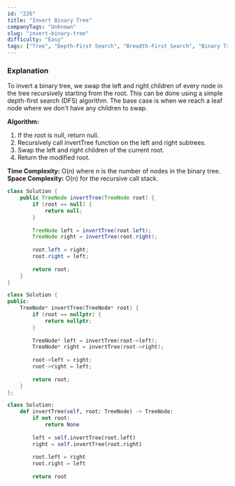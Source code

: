 ```yaml
---
id: "226"
title: "Invert Binary Tree"
companyTags: "Unknown"
slug: "invert-binary-tree"
difficulty: "Easy"
tags: ["Tree", "Depth-First Search", "Breadth-First Search", "Binary Tree"]
---
```


### Explanation
To invert a binary tree, we swap the left and right children of every node in the tree recursively starting from the root. This can be done using a simple depth-first search (DFS) algorithm. The base case is when we reach a leaf node where we don't have any children to swap.

**Algorithm:**
1. If the root is null, return null.
2. Recursively call invertTree function on the left and right subtrees.
3. Swap the left and right children of the current root.
4. Return the modified root.

**Time Complexity:** O(n) where n is the number of nodes in the binary tree.
**Space Complexity:** O(n) for the recursive call stack.
```java
class Solution {
    public TreeNode invertTree(TreeNode root) {
        if (root == null) {
            return null;
        }
        
        TreeNode left = invertTree(root.left);
        TreeNode right = invertTree(root.right);
        
        root.left = right;
        root.right = left;
        
        return root;
    }
}
```

```cpp
class Solution {
public:
    TreeNode* invertTree(TreeNode* root) {
        if (root == nullptr) {
            return nullptr;
        }
        
        TreeNode* left = invertTree(root->left);
        TreeNode* right = invertTree(root->right);
        
        root->left = right;
        root->right = left;
        
        return root;
    }
};
```

```python
class Solution:
    def invertTree(self, root: TreeNode) -> TreeNode:
        if not root:
            return None
        
        left = self.invertTree(root.left)
        right = self.invertTree(root.right)
        
        root.left = right
        root.right = left
        
        return root
```